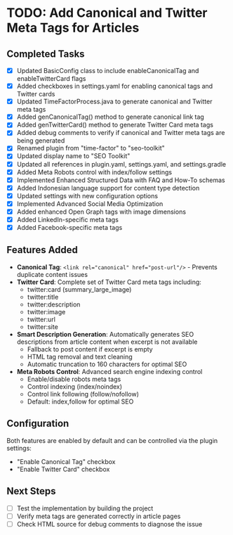 # TODO: Add Canonical and Twitter Meta Tags for Articles

## Completed Tasks
- [x] Updated BasicConfig class to include enableCanonicalTag and enableTwitterCard flags
- [x] Added checkboxes in settings.yaml for enabling canonical tags and Twitter cards
- [x] Updated TimeFactorProcess.java to generate canonical and Twitter meta tags
- [x] Added genCanonicalTag() method to generate canonical link tag
- [x] Added genTwitterCard() method to generate Twitter Card meta tags
- [x] Added debug comments to verify if canonical and Twitter meta tags are being generated
- [x] Renamed plugin from "time-factor" to "seo-toolkit"
- [x] Updated display name to "SEO Toolkit"
- [x] Updated all references in plugin.yaml, settings.yaml, and settings.gradle
- [x] Added Meta Robots control with index/follow settings
- [x] Implemented Enhanced Structured Data with FAQ and How-To schemas
- [x] Added Indonesian language support for content type detection
- [x] Updated settings with new configuration options
- [x] Implemented Advanced Social Media Optimization
- [x] Added enhanced Open Graph tags with image dimensions
- [x] Added LinkedIn-specific meta tags
- [x] Added Facebook-specific meta tags

## Features Added
- **Canonical Tag**: `<link rel="canonical" href="post-url"/>` - Prevents duplicate content issues
- **Twitter Card**: Complete set of Twitter Card meta tags including:
  - twitter:card (summary_large_image)
  - twitter:title
  - twitter:description
  - twitter:image
  - twitter:url
  - twitter:site
- **Smart Description Generation**: Automatically generates SEO descriptions from article content when excerpt is not available
  - Fallback to post content if excerpt is empty
  - HTML tag removal and text cleaning
  - Automatic truncation to 160 characters for optimal SEO
- **Meta Robots Control**: Advanced search engine indexing control
  - Enable/disable robots meta tags
  - Control indexing (index/noindex)
  - Control link following (follow/nofollow)
  - Default: index,follow for optimal SEO

## Configuration
Both features are enabled by default and can be controlled via the plugin settings:
- "Enable Canonical Tag" checkbox
- "Enable Twitter Card" checkbox

## Next Steps
- [ ] Test the implementation by building the project
- [ ] Verify meta tags are generated correctly in article pages
- [ ] Check HTML source for debug comments to diagnose the issue
